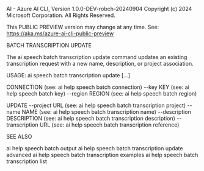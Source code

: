AI - Azure AI CLI, Version 1.0.0-DEV-robch-20240904
Copyright (c) 2024 Microsoft Corporation. All Rights Reserved.

This PUBLIC PREVIEW version may change at any time.
See: https://aka.ms/azure-ai-cli-public-preview

BATCH TRANSCRIPTION UPDATE

  The ai speech batch transcription update command updates an existing
  transcription request with a new name, description, or project association.

USAGE: ai speech batch transcription update [...]

  CONNECTION                      (see: ai help speech batch connection)
    --key KEY                     (see: ai help speech batch key)
    --region REGION               (see: ai help speech batch region)

  UPDATE
    --project URL                 (see: ai help speech batch transcription project)
    --name NAME                   (see: ai help speech batch transcription name)
    --description DESCRIPTION     (see: ai help speech batch transcription description)
    --transcription URL           (see: ai help speech batch transcription reference)

SEE ALSO

  ai help speech batch output
  ai help speech batch transcription update advanced
  ai help speech batch transcription examples
  ai help speech batch transcription list

